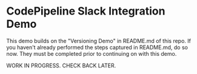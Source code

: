# CodePipeline Slack Integration Demo

This demo builds on the "Versioning Demo" in README.md of this repo. If you haven't already performed the steps captured in README.md, do so now. They must be completed prior to continuing on with this demo.

WORK IN PROGRESS. CHECK BACK LATER.